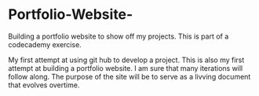 # Portfolio-Website-
Building a portfolio website to show off my projects.  This is part of a codecademy exercise.

My first attempt at using git hub to develop a project.  This is also my first attempt at building a portfolio website.  I am sure that many iterations will follow along.
The purpose of the site will be to serve as a livving document that evolves overtime.
